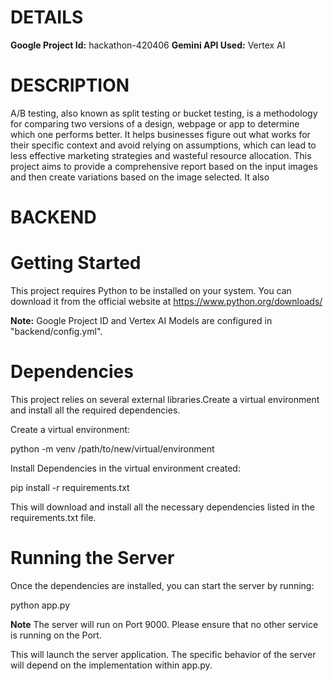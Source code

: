 # DETAILS

**Google Project Id:** hackathon-420406
**Gemini API Used:** Vertex AI

# DESCRIPTION
A/B testing, also known as split testing or bucket testing, is a methodology for comparing two versions of a design, webpage or app to determine which one performs better. It helps businesses figure out what works for their specific context and avoid relying on assumptions, which can lead to less effective marketing strategies and wasteful resource allocation.
This project aims to provide a comprehensive report based on the input images and then create variations based on the image selected.
It also 


# BACKEND

#  Getting Started
This project requires Python to be installed on your system. You can download it from the official website at https://www.python.org/downloads/

**Note:** Google Project ID and Vertex AI Models are configured in "backend/config.yml". 

# Dependencies
This project relies on several external libraries.Create a virtual environment and install all the required dependencies.

Create a virtual environment:

python -m venv /path/to/new/virtual/environment

Install Dependencies in the virtual environment created:

pip install -r requirements.txt

This will download and install all the necessary dependencies listed in the requirements.txt file.

# Running the Server
Once the dependencies are installed, you can start the server by running:

python app.py

**Note** The server will run on Port 9000. Please ensure that no other service is running on the Port.

This will launch the server application. The specific behavior of the server will depend on the implementation within app.py.



